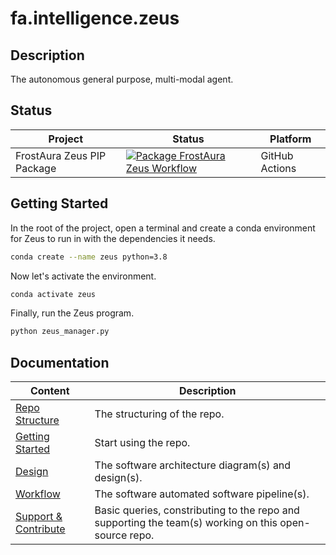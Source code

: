 # fa.intelligence.zeus
## Description
The autonomous general purpose, multi-modal agent.

## Status
| Project | Status | Platform
| --- | --- | --- |
| FrostAura Zeus PIP Package | [![Package FrostAura Zeus Workflow](https://github.com/faGH/fa.intelligence.zeus/actions/workflows/package_zeus_workflow.yml/badge.svg)](https://github.com/faGH/fa.intelligence.zeus/actions/workflows/package_zeus_workflow.yml) | GitHub Actions

## Getting Started
In the root of the project, open a terminal and create a conda environment for Zeus to run in with the dependencies it needs.
```bash
conda create --name zeus python=3.8
```
Now let's activate the environment.
```bash
conda activate zeus
```
Finally, run the Zeus program.
```bash
python zeus_manager.py
```

## Documentation
| Content | Description
| -- | -- |
| [Repo Structure](.docs/repo_structure.md) | The structuring of the repo.
| [Getting Started](.docs/getting_started.md) | Start using the repo.
| [Design](.docs/design.md) | The software architecture diagram(s) and design(s).
| [Workflow](.docs/workflow.md) | The software automated software pipeline(s).
| [Support & Contribute](.docs/support_contribute.md) | Basic queries, constributing to the repo and supporting the team(s) working on this open-source repo.